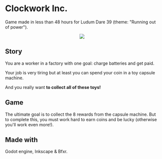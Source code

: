 # Clockwork Inc.

Game made in less than 48 hours for Ludum Dare 39 (theme: "Running out of power").

<p align="center">
  <img src="https://static.jam.vg/raw/5a4/1/z/65fd.gif"/>
</p>

## Story

You are a worker in a factory with one goal: charge batteries and get paid.

Your job is very tiring but at least you can spend your coin in a toy capsule machine.

And you really want **to collect all of these toys!**

## Game

The ultimate goal is to collect the 8 rewards from the capsule machine. But to complete this, you must work hard to earn coins and be lucky (otherwise you'll work even more!).

## Made with

Godot engine, Inkscape & Bfxr.


